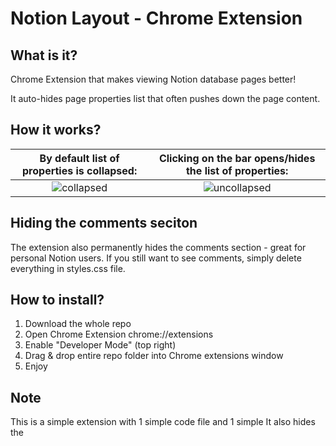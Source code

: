 # Notion Layout - Chrome Extension
## What is it?
Chrome Extension that makes viewing Notion database pages better!

It auto-hides page properties list that often pushes down the page content.

## How it works?
By default list of properties is collapsed:             |  Clicking on the bar opens/hides the list of properties:
:-------------------------:|:-------------------------:
![collapsed](https://github.com/alexander-kazakov/notion-layout-extension/raw/master/images/collapsed.png)  |  ![uncollapsed](https://github.com/alexander-kazakov/notion-layout-extension/raw/master/images/uncollapsed.png)

## Hiding the comments seciton
The extension also permanently hides the comments section - great for personal Notion users. 
If you still want to see comments, simply delete everything in styles.css file.

## How to install?
1. Download the whole repo
2. Open Chrome Extension chrome://extensions
3. Enable "Developer Mode" (top right)
4. Drag & drop entire repo folder into Chrome extensions window
5. Enjoy

## Note
This is a simple extension with 1 simple code file and 1 simple 
It also hides the 
